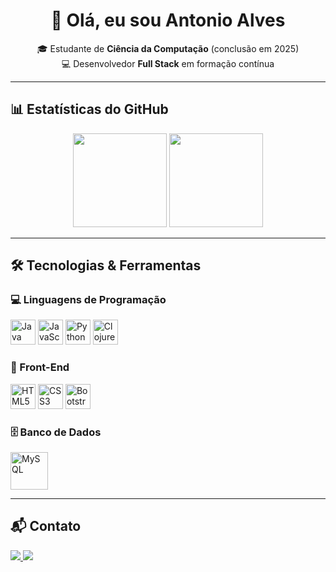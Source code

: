 <div align="center">

# 👋 Olá, eu sou Antonio Alves  

🎓 Estudante de **Ciência da Computação** (conclusão em 2025)  
💻 Desenvolvedor **Full Stack** em formação contínua  

</div>

---

## 📊 Estatísticas do GitHub
<div align="center">
  <img src="https://github-readme-stats.vercel.app/api?username=AraujoJads&show_icons=true&theme=radical&hide_border=true" height="150"/>
  <img src="https://github-readme-stats.vercel.app/api/top-langs/?username=AraujoJads&layout=compact&theme=radical&hide_border=true" height="150"/>
</div>

---

## 🛠️ Tecnologias & Ferramentas  

### 💻 Linguagens de Programação
<p>
  <img src="https://cdn.jsdelivr.net/gh/devicons/devicon/icons/java/java-original.svg" alt="Java" width="40" height="40"/>
  <img src="https://cdn.jsdelivr.net/gh/devicons/devicon/icons/javascript/javascript-original.svg" alt="JavaScript" width="40" height="40"/>
  <img src="https://cdn.jsdelivr.net/gh/devicons/devicon/icons/python/python-original.svg" alt="Python" width="40" height="40"/>
  <img src="https://upload.wikimedia.org/wikipedia/commons/5/5d/Clojure_logo.svg" alt="Clojure" width="40" height="40"/>
</p>

### 🎨 Front-End
<p>
  <img src="https://cdn.jsdelivr.net/gh/devicons/devicon/icons/html5/html5-original.svg" alt="HTML5" width="40" height="40"/>
  <img src="https://cdn.jsdelivr.net/gh/devicons/devicon/icons/css3/css3-original.svg" alt="CSS3" width="40" height="40"/>
  <img src="https://cdn.jsdelivr.net/gh/devicons/devicon/icons/bootstrap/bootstrap-plain.svg" alt="Bootstrap" width="40" height="40"/>
</p>

### 🗄️ Banco de Dados
<p>
  <img src="https://cdn.jsdelivr.net/gh/devicons/devicon/icons/mysql/mysql-original-wordmark.svg" alt="MySQL" width="60" height="60"/>
</p>

---

## 📬 Contato
<p>
  <a href="https://www.linkedin.com/in/antonio-alves" target="_blank">
    <img src="https://img.shields.io/badge/LinkedIn-%230077B5.svg?&style=for-the-badge&logo=linkedin&logoColor=white" />
  </a>
  <a href="mailto:antonio.alves@gmail.com">
    <img src="https://img.shields.io/badge/Email-%23EA4335.svg?&style=for-the-badge&logo=gmail&logoColor=white" />
  </a>
</p>
